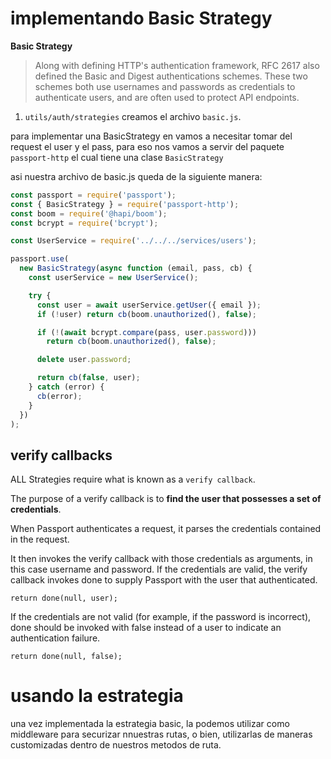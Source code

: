 # implementando Basic Strategy 

**Basic Strategy**
  > Along with defining HTTP's authentication framework, RFC 2617 also defined the Basic and Digest authentications schemes. These two schemes both use usernames and passwords as credentials to authenticate users, and are often used to protect API endpoints.

1. `utils/auth/strategies` creamos el archivo `basic.js`.

  para implementar una BasicStrategy en vamos a necesitar tomar del request el user y el pass, para eso nos vamos a servir del paquete `passport-http` el cual tiene una clase `BasicStrategy`

asi nuestra archivo de basic.js queda de la siguiente manera:

```js
const passport = require('passport');
const { BasicStrategy } = require('passport-http');
const boom = require('@hapi/boom');
const bcrypt = require('bcrypt');

const UserService = require('../../../services/users');

passport.use(
  new BasicStrategy(async function (email, pass, cb) {
    const userService = new UserService();

    try {
      const user = await userService.getUser({ email });
      if (!user) return cb(boom.unauthorized(), false);

      if (!(await bcrypt.compare(pass, user.password)))
        return cb(boom.unauthorized(), false);

      delete user.password;

      return cb(false, user);
    } catch (error) {
      cb(error);
    }
  })
);
```

## verify callbacks 

ALL Strategies require what is known as a `verify callback`. 

The purpose of a verify callback is to **find the user that possesses a set of credentials**.

When Passport authenticates a request, it parses the credentials contained in the request. 

It then invokes the verify callback with those credentials as arguments, in this case username and password. If the credentials are valid, the verify callback invokes done to supply Passport with the user that authenticated.

```return done(null, user);```

If the credentials are not valid (for example, if the password is incorrect), done should be invoked with false instead of a user to indicate an authentication failure.

```return done(null, false);```

# usando la estrategia

una vez implementada la estrategia basic, la podemos utilizar como middleware para securizar nnuestras rutas, o bien, utilizarlas de maneras customizadas dentro de nuestros metodos de ruta. 

